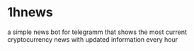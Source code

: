 # 1hnews
 a simple news bot for telegramm that shows the most current cryptocurrency news with updated information every hour
